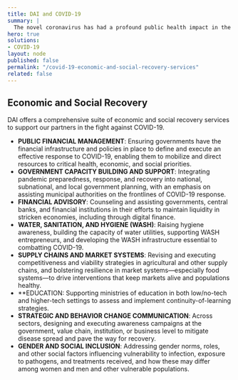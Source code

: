 ```yaml
---
title: DAI and COVID-19
summary: |
  The novel coronavirus has had a profound public health impact in the developed world and is poised to have an equally if not more devastating effect on developing nations. As travel bans, lockdowns, and stalled trade take an increasing toll, economic spillover effects—and associated social instability—threaten to compound the crisis, especially in some of the world’s more vulnerable and fragile states.
hero: true  
solutions:
- COVID-19
layout: node
published: false
permalink: "/covid-19-economic-and-social-recovery-services"
related: false
---
```


## Economic and Social Recovery

DAI offers a comprehensive suite of economic and social recovery services to support our partners in the fight against COVID-19.

* **PUBLIC FINANCIAL MANAGEMENT**: Ensuring governments have the financial infrastructure and policies in place to define and execute an effective response to COVID-19, enabling them to mobilize and direct resources to critical health, economic, and social priorities.
* **GOVERNMENT CAPACITY BUILDING AND SUPPORT**: Integrating pandemic preparedness, response, and recovery into national, subnational, and local government planning, with an emphasis on assisting municipal authorities on the frontlines of COVID-19 response.
* **FINANCIAL ADVISORY**: Counseling and assisting governments, central banks, and financial institutions in their efforts to maintain liquidity in stricken economies, including through digital finance. 
* **WATER, SANITATION, AND HYGIENE (WASH)**: Raising hygiene awareness, building the capacity of water utilities, supporting WASH entrepreneurs, and developing the WASH infrastructure essential to combatting COVID-19.
* **SUPPLY CHAINS AND MARKET SYSTEMS**: Revising and executing competitiveness and viability strategies in agricultural and other supply chains, and bolstering resilience in market systems—especially food systems—to drive interventions that keep markets alive and populations healthy.
* **EDUCATION: Supporting ministries of education in both low/no-tech and higher-tech settings to assess and implement continuity-of-learning strategies.
* **STRATEGIC AND BEHAVIOR CHANGE COMMUNICATION**: Across sectors, designing and executing awareness campaigns at the government, value chain, institution, or business level to mitigate disease spread and pave the way for recovery.
* **GENDER AND SOCIAL INCLUSION**: Addressing gender norms, roles, and other social factors influencing vulnerability to infection, exposure to pathogens, and treatments received, and how these may differ among women and men and other vulnerable populations.

